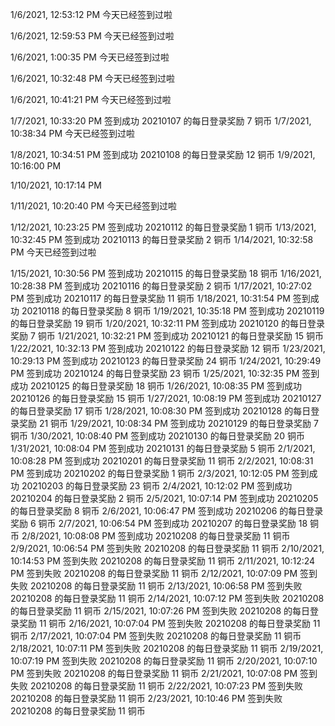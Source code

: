 1/6/2021, 12:53:12 PM
今天已经签到过啦

1/6/2021, 12:59:53 PM
今天已经签到过啦

1/6/2021, 1:00:35 PM
今天已经签到过啦

1/6/2021, 10:32:48 PM
今天已经签到过啦

1/6/2021, 10:41:21 PM
今天已经签到过啦

1/7/2021, 10:33:20 PM
签到成功
20210107 的每日登录奖励 7 铜币
1/7/2021, 10:38:34 PM
今天已经签到过啦

1/8/2021, 10:34:51 PM
签到成功
20210108 的每日登录奖励 12 铜币
1/9/2021, 10:16:00 PM

1/10/2021, 10:17:14 PM

1/11/2021, 10:20:40 PM
今天已经签到过啦

1/12/2021, 10:23:25 PM
签到成功
20210112 的每日登录奖励 1 铜币
1/13/2021, 10:32:45 PM
签到成功
20210113 的每日登录奖励 2 铜币
1/14/2021, 10:32:58 PM
今天已经签到过啦

1/15/2021, 10:30:56 PM
签到成功
20210115 的每日登录奖励 18 铜币
1/16/2021, 10:28:38 PM
签到成功
20210116 的每日登录奖励 2 铜币
1/17/2021, 10:27:02 PM
签到成功
20210117 的每日登录奖励 11 铜币
1/18/2021, 10:31:54 PM
签到成功
20210118 的每日登录奖励 8 铜币
1/19/2021, 10:35:18 PM
签到成功
20210119 的每日登录奖励 19 铜币
1/20/2021, 10:32:11 PM
签到成功
20210120 的每日登录奖励 7 铜币
1/21/2021, 10:32:21 PM
签到成功
20210121 的每日登录奖励 15 铜币
1/22/2021, 10:32:13 PM
签到成功
20210122 的每日登录奖励 12 铜币
1/23/2021, 10:29:13 PM
签到成功
20210123 的每日登录奖励 24 铜币
1/24/2021, 10:29:49 PM
签到成功
20210124 的每日登录奖励 23 铜币
1/25/2021, 10:32:35 PM
签到成功
20210125 的每日登录奖励 18 铜币
1/26/2021, 10:08:35 PM
签到成功
20210126 的每日登录奖励 15 铜币
1/27/2021, 10:08:19 PM
签到成功
20210127 的每日登录奖励 17 铜币
1/28/2021, 10:08:30 PM
签到成功
20210128 的每日登录奖励 21 铜币
1/29/2021, 10:08:34 PM
签到成功
20210129 的每日登录奖励 7 铜币
1/30/2021, 10:08:40 PM
签到成功
20210130 的每日登录奖励 20 铜币
1/31/2021, 10:08:04 PM
签到成功
20210131 的每日登录奖励 5 铜币
2/1/2021, 10:08:28 PM
签到成功
20210201 的每日登录奖励 11 铜币
2/2/2021, 10:08:31 PM
签到成功
20210202 的每日登录奖励 1 铜币
2/3/2021, 10:12:05 PM
签到成功
20210203 的每日登录奖励 23 铜币
2/4/2021, 10:12:02 PM
签到成功
20210204 的每日登录奖励 2 铜币
2/5/2021, 10:07:14 PM
签到成功
20210205 的每日登录奖励 8 铜币
2/6/2021, 10:06:47 PM
签到成功
20210206 的每日登录奖励 6 铜币
2/7/2021, 10:06:54 PM
签到成功
20210207 的每日登录奖励 18 铜币
2/8/2021, 10:08:08 PM
签到成功
20210208 的每日登录奖励 11 铜币
2/9/2021, 10:06:54 PM
签到失败
20210208 的每日登录奖励 11 铜币
2/10/2021, 10:14:53 PM
签到失败
20210208 的每日登录奖励 11 铜币
2/11/2021, 10:12:24 PM
签到失败
20210208 的每日登录奖励 11 铜币
2/12/2021, 10:07:09 PM
签到失败
20210208 的每日登录奖励 11 铜币
2/13/2021, 10:06:58 PM
签到失败
20210208 的每日登录奖励 11 铜币
2/14/2021, 10:07:12 PM
签到失败
20210208 的每日登录奖励 11 铜币
2/15/2021, 10:07:26 PM
签到失败
20210208 的每日登录奖励 11 铜币
2/16/2021, 10:07:04 PM
签到失败
20210208 的每日登录奖励 11 铜币
2/17/2021, 10:07:04 PM
签到失败
20210208 的每日登录奖励 11 铜币
2/18/2021, 10:07:11 PM
签到失败
20210208 的每日登录奖励 11 铜币
2/19/2021, 10:07:19 PM
签到失败
20210208 的每日登录奖励 11 铜币
2/20/2021, 10:07:10 PM
签到失败
20210208 的每日登录奖励 11 铜币
2/21/2021, 10:07:08 PM
签到失败
20210208 的每日登录奖励 11 铜币
2/22/2021, 10:07:23 PM
签到失败
20210208 的每日登录奖励 11 铜币
2/23/2021, 10:10:46 PM
签到失败
20210208 的每日登录奖励 11 铜币
